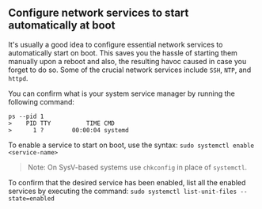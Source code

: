## Configure network services to start automatically at boot

It's usually a good idea to configure essential network services to automatically start on boot. This saves you the hassle of starting them manually upon a reboot and also, the resulting havoc caused in case you forget to do so. Some of the crucial network services include `SSH`, `NTP`, and `httpd`.

You can confirm what is your system service manager by running the following command:
```
ps --pid 1
>    PID TTY          TIME CMD
>      1 ?        00:00:04 systemd
```

To enable a service to start on boot, use the syntax: `sudo systemctl enable <service-name>`

> Note: On SysV-based systems use `chkconfig` in place of `systemctl`.

To confirm that the desired service has been enabled, list all the enabled services by executing the command:
`sudo systemctl list-unit-files --state=enabled`